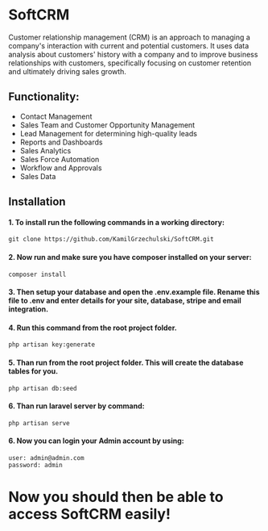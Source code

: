 # SoftCRM

Customer relationship management (CRM) is an approach to managing a company's interaction with current and potential customers. It uses data analysis about customers' history with a company and to improve business relationships with customers, specifically focusing on customer retention and ultimately driving sales growth.

## Functionality:
<ul>
  <li>Contact Management</li>
  <li>Sales Team and Customer Opportunity Management</li>
  <li>Lead Management for determining high-quality leads</li>
  <li>Reports and Dashboards</li>
  <li>Sales Analytics</li>
  <li>Sales Force Automation</li>
  <li>Workflow and Approvals</li>
  <li>Sales Data</li>
</ul>

## Installation

#### 1. To install run the following commands in a working directory: 
```
git clone https://github.com/KamilGrzechulski/SoftCRM.git
```
#### 2. Now run and make sure you have composer installed on your server:
```
composer install 
```

#### 3. Then setup your database and open the .env.example file. Rename this file to .env and enter details for your site, database, stripe and email integration.

#### 4. Run this command from the root project folder.
```
php artisan key:generate
```

#### 5. Than run from the root project folder. This will create the database tables for you.
```
php artisan db:seed
```

#### 6. Than run laravel server by command:
```
php artisan serve
```

#### 6. Now you can login your Admin account by using:
```
user: admin@admin.com
password: admin
```


# Now you should then be able to access SoftCRM easily!
